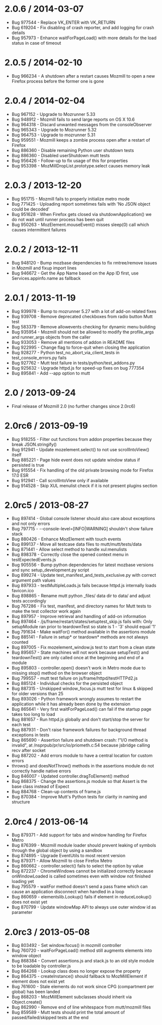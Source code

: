 2.0.6 / 2014-03-07
==================

 * Bug 977544 - Replace VK_ENTER with VK_RETURN
 * Bug 619204 - Fix disabling of crash reporter, and add logging for crash details
 * Bug 957973 - Enhance waitForPageLoad() with more details for the load status in case of timeout

2.0.5 / 2014-02-10
==================

  * Bug 966234 - A shutdown after a restart causes Mozmill to open a new Firefox process before the former one is gone

2.0.4 / 2014-02-04
==================

  * Bug 967152 - Upgrade to Mozrunner 5.33
  * Bug 948912 - Mozmill fails to send large reports on OS X 10.6
  * Bug 964318 - Discard unwanted messages from the consoleObserver
  * Bug 965343 - Upgrade to Mozrunner 5.32
  * Bug 964753 - Upgrade to mozrunner 5.31
  * Bug 959551 - Mozmill keeps a zombie process open after a restart of Firefox
  * Bug 886360 - Disable remaining Python user shutdown tests
  * Bug 886360 - Disabled userShutdown mutt tests
  * Bug 956426 - Follow-up to fix usage of this for properties
  * Bug 953398 - MozMillDropList.prototype.select causes memory leak

2.0.3 / 2013-12-20
==================

  * Bug 951715 - Mozmill fails to properly initialize metro mode
  * Bug 771425 - Uploading report sometimes fails with 'No JSON object could be decoded'
  * Bug 951628 - When Firefox gets closed via shutdownApplication() we do not wait until runner process has been quit
  * Bug 950263 - MozElement.mouseEvent() misses sleep(0) call which causes intermittent failures

2.0.2 / 2013-12-11
==================

  * Bug 948120 - Bump mozbase dependencies to fix rmtree/remove issues in Mozmill and fixup import lines
  * Bug 946672 - Get the App Name based on the App ID first, use Services.appinfo.name as fallback

2.0.1 / 2013-11-19
==================

  * Bug 939978 - Bump to mozrunner 5.27 with a lot of add-on related fixes
  * Bug 939708 - Remove deprecated checkboxes from radio button Mutt test
  * Bug 583379 - Remove allowevents checking for dynamic menu building
  * Bug 935954 - Mozmill should not be allowed to modify the profile_args and
                 runner_args objects from the caller
  * Bug 933053 - Remove all mentions of addon in README files
  * Bug 922995 - Change flag to force-quit when closing the application
  * Bug 928277 - Python test_no_abort_via_client_tests in test_console_errors.py fails
  * Bug 927762 - Mutt test failure in tests/python/test_addons.py
  * Bug 925632 - Upgrade httpd.js for speed-up fixes on bug 777354
  * Bug 895841 - Add --app option to mutt

2.0 / 2013-09-24
================

  * Final release of Mozmill 2.0 (no further changes since 2.0rc6)

2.0rc6 / 2013-09-19
===================

  * Bug 918255 - Filter out functions from addon properties because they break JSON.stringify()
  * Bug 912941 - Update mozelement.select() to not use scrollIntoView() itself
  * Bug 885221 - Page hide event does not update window status if persisted is true
  * Bug 915554 - Fix handling of the old private browsing mode for Firefox 17.0 ESR
  * Bug 912941 - Call scrollIntoView only if available
  * Bug 914528 - Skip XUL menulist check if it is not present plugins section

2.0rc5 / 2013-08-27
===================

* Bug 897414 - Global console listener should also care about exceptions and not only errors
* Bug 797715 - --console-level=[INFO|WARNING] shouldn't show failure stack
* Bug 880426 - Enhance MozElement with touch events
* Bug 899137 - Move all testcase data files to mutt/mutt/tests/data
* Bug 871441 - Allow select method to handle xul:menulists
* Bug 898378 - Correctly close the opened context menu in testExpectedEvents.js
* Bug 905556 - Bump python dependencies for latest mozbase versions and sync setup_development.py script
* Bug 899274 - Update test_manifest_and_tests_exclusive.py with correct argument path values
* Bug 897933 - testMultipleLoads.js fails because httpd.js internally loads favicon.ico
* Bug 898865 - Rename mutt python _files/ data dir to data/ and adjust tests accordingly
* Bug 767286 - Fix test, manifest, and directory names for Mutt tests to make the test collector work again
* Bug 897957 - Improve retrieval and handling of add-on information
* Bug 897464 - /js/frame/restart/states/setuptest_skip.js fails with: Only setupModule ran prior to teardownTest so state is 1 - '3' should equal '1'
* Bug 791634 - Make waitFor() method available in the assertions module
* Bug 885141 - Failure in setup* or teardown* methods are not always counted
* Bug 897005 - Fix mozelement_window.js test to start from a clean state
* Bug 895657 - State machines will not work because setupTest() and teardownTest() are only called once at the beginning and end of a module
* Bug 895803 - controller.open() doesn't work in Metro mode due to missing stop() method on the browser object
* Bug 799557 - mutt test failure on js/frame/httpd/testHTTPd2.js
* Bug 885124 - Individual checks for the persisted object
* Bug 887315 - Unskipped window_focus.js mutt test for linux & skipped for older versions than 25
* Bug 893026 - Python framework wrongly assumes to restart the application while it has already been done by the extension
* Bug 865641 - Very first waitForPageLoad() can fail if the startup page takes too long to load
* Bug 881657 - Run httpd.js globally and don't start/stop the server for each test
* Bug 887931 - Don't raise framework failures for background thread exceptions in tests
* Bug 865690 - Assertion failure and shutdown crash: !"I/O method is invalid", at /nsprpub/pr/src/io/priometh.c:54 because jsbridge calling recv after socket
* Bug 887202 - Add errors module to have a central location for custom errors
* throws() and doesNotThrow() methods in the assertions module do not correctly handle native errors
* Bug 846007 - Updated controller.dragToElement() method
* Bug 868375 - Change the assertions.js module so that Assert is the base class instead of Expect
* Bug 884768 - Clean-up contents of frame.js
* Bug 870384 - Improve Mutt's Python tests for clarity in naming and structure

2.0rc4 / 2013-06-14
===================

* Bug 879371 - Add support for tabs and window handling for Firefox Metro
* Bug 876399 - Mozmill module loader should prevent leaking of symbols through the global object by using a sandbox
* Bug 874895 - Upgrade EventUtils to most recent version
* Bug 879371 - Allow Mozmill to close Firefox Metro
* Bug 860662 - controller.select() fails to select the option by value
* Bug 872237 - ChromeWindows cannot be initialized correctly because onWindowLoaded is called sometimes even with window not finished loading yet
* Bug 795579 - waitFor method doesn't send a pass frame which can cause an application disconnect when handled in a loop
* Bug 860659 - elementslib.Lookup() fails if element in reduceLookup() does not exist yet
* Bug 870799 - Update windowMap API to always use outer window id as parameter

2.0rc3 / 2013-05-08
===================

* Bug 803492 - Set window.focus() in mozmill controller
* Bug 760720 - waitForPageLoad() method still augments elements into window object
* Bug 868384 - Convert assertions.js and stack.js to an old style module to be loadable by controller.js
* Bug 864268 - Lookup class does no longer expose the  property
* Bug 864375 - createInstance() should fallback to MozMillElement if element does not exist yet
* Bug 761600 - Stale elements do not work since CPG (compartment per global) has been landed
* Bug 868203 - MozMillElement subclasses should inherit via Object.create()
* Bug 862990 - Remove end of line whitespace from mutt/mozmill files
* Bug 859589 - Mutt tests should print the total amount of passed/failed/skipped tests at the end
